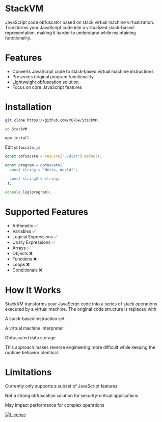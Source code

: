 # StackVM

JavaScript code obfuscator based on stack virtual machine virtualization. Transforms your JavaScript code into a virtualized stack-based representation, making it harder to understand while maintaining functionality.

# Features

- Converts JavaScript code to stack-based virtual machine instructions
- Preserves original program functionality
- Lightweight obfuscation solution
- Focus on core JavaScript features

# Installation
```bash
git clone https://github.com/x676w/StackVM

cd StackVM

npm install
```

Edit `obfuscate.js`
```js
const obfuscate = require("./dist").default;

const program = obfuscate(`
  const string = "Hello, World!";

  const string2 = string;
`);

console.log(program);
```

# Supported Features
- Arithmetic	          ✅
- Variables	            ✅
- Logical Expressions	  ✅
- Unary Expressions	    ✅
- Arrays	              ✅
- Objects	              ❌​
- Functions	            ❌​
- Loops	                ❌​
- Conditionals	        ❌​

# How It Works
StackVM transforms your JavaScript code into a series of stack operations executed by a virtual machine. The original code structure is replaced with:

A stack-based instruction set

A virtual machine interpreter

Obfuscated data storage

This approach makes reverse engineering more difficult while keeping the runtime behavior identical.

# Limitations
Currently only supports a subset of JavaScript features

Not a strong obfuscation solution for security-critical applications

May impact performance for complex operations

[![License](https://img.shields.io/badge/license-UNLICENSED-lightgray.svg)]()